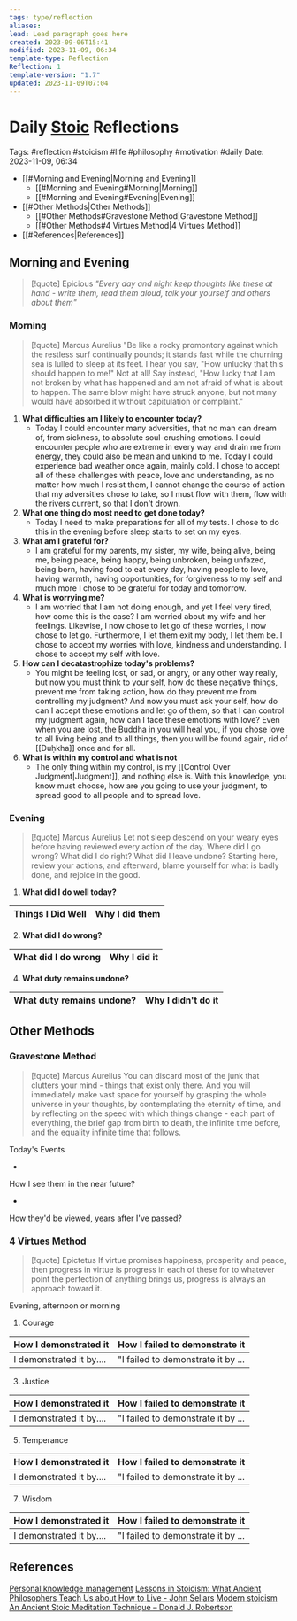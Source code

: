 ```yaml
---
tags: type/reflection
aliases: 
lead: Lead paragraph goes here
created: 2023-09-06T15:41
modified: 2023-11-09, 06:34
template-type: Reflection
Reflection: 1
template-version: "1.7"
updated: 2023-11-09T07:04
---
```



# Daily [Stoic](../SLIP-BOX/Stoicism.md) Reflections

Tags:  #reflection #stoicism #life #philosophy #motivation #daily 
Date: 2023-11-09, 06:34

- [[#Morning and Evening|Morning and Evening]]
	- [[#Morning and Evening#Morning|Morning]]
	- [[#Morning and Evening#Evening|Evening]]
- [[#Other Methods|Other Methods]]
	- [[#Other Methods#Gravestone Method|Gravestone Method]]
	- [[#Other Methods#4 Virtues Method|4 Virtues Method]]
- [[#References|References]]


## Morning and Evening

> [!quote] Epicious 
> _"Every day and night keep thoughts like these at hand - write them, read them aloud, talk your yourself and others about them"_

### Morning

> [!quote] Marcus Aurelius
> "Be like a rocky promontory against which the restless surf continually pounds; it stands fast while the churning sea is lulled to sleep at its feet. I hear you say, "How unlucky that this should happen to me!" Not at all! Say instead, "How lucky that I am not broken by what has happened and am not afraid of what is about to happen. The same blow might have struck anyone, but not many would have absorbed it without capitulation or complaint."

1. **What difficulties am I likely to encounter today?**
	- Today I could encounter many adversities, that no man can dream of, from sickness, to absolute soul-crushing emotions. I could encounter people who are extreme in every way and drain me from energy, they could also be mean and unkind to me. Today I could experience bad weather once again, mainly cold. I chose to accept all of these challenges with peace, love and understanding, as no matter how much I resist them, I cannot change the course of action that my adversities chose to take, so I must flow with them, flow with the rivers current, so that I don't drown.  
2. **What one thing do most need to get done today?**
	- Today I need to make preparations for all of my tests. I chose to do this in the evening before sleep starts to set on my eyes.  
1. **What am I grateful for?**
	- I am grateful for my parents, my sister, my wife, being alive, being me, being peace, being happy, being unbroken, being unfazed, being born, having food to eat every day, having people to love, having warmth, having opportunities, for forgiveness to my self and much more I chose to be grateful for today and tomorrow.  
2. **What is worrying me?**
	- I am worried that I am not doing enough, and yet I feel very tired, how come this is the case? I am worried about my wife and her feelings. Likewise, I now chose to let go of these worries, I now chose to let go. Furthermore, I let them exit my body, I let them be. I chose to accept my worries with love, kindness and understanding. I chose to accept my self with love. 
3. **How can I decatastrophize today's problems?**
	- You might be feeling lost, or sad, or angry, or any other way really, but now you must think to your self, how do these negative things, prevent me from taking action, how do they prevent me from controlling my judgment? And now you must ask your self, how do can I accept these emotions and let go of them, so that I can control my judgment again, how can I face these emotions with love? Even when you are lost, the Buddha in you will heal you, if you chose love to all living being and to all things, then you will be found again, rid of [[Duḥkha]] once and for all. 
4. **What is within my control and what is not**
	- The only thing within my control, is my [[Control Over Judgment|Judgment]], and nothing else is. With this knowledge, you know must choose, how are you going to use your judgment, to spread good to all people and to spread love.  

### Evening

> [!quote] Marcus Aurelius
> Let not sleep descend on your weary eyes before having reviewed every action of the day. Where did I go wrong? What did I do right? What did I leave undone? Starting here, review your actions, and afterward, blame yourself for what is badly done, and rejoice in the good.

1. **What did I do well today?**

| Things I Did Well | Why I did them |
| ------------------- | ---------------- |

2. **What did I do wrong?**

| What did I do wrong | Why I did it |
| ------------------- | ---------------- |

4. **What duty remains undone?**

| What duty remains undone? | Why I didn't do it |
| ------------------- | ---------------- |

## Other Methods

### Gravestone Method

> [!quote] Marcus Aurelius
> You can discard most of the junk that clutters your mind - things that exist only there. And you will immediately make vast space for yourself by grasping the whole universe in your thoughts, by contemplating the eternity of time, and by reflecting on the speed with which things change - each part of everything, the brief gap from birth to death, the infinite time before, and the equality infinite time that follows. 

Today's Events 

-

How I see them in the near future? 

-

How they'd be viewed, years after I've passed?

### 4 Virtues Method

> [!quote] Epictetus 
> If virtue promises happiness, prosperity and peace, then progress in virtue is progress in each of these for to whatever point the perfection of anything brings us, progress is always an approach toward it.

Evening, afternoon or morning

1. Courage 

| How I demonstrated it  | How I failed to demonstrate it |
| ------------------- | ---------------- |
| I demonstrated it by....                 | "I failed to demonstrate it by ...              |

3. Justice

| How I demonstrated it  | How I failed to demonstrate it |
| ------------------- | ---------------- |
| I demonstrated it by....                 | "I failed to demonstrate it by ...             

5. Temperance

| How I demonstrated it  | How I failed to demonstrate it |
| ------------------- | ---------------- |
| I demonstrated it by....                 | "I failed to demonstrate it by ...             

7. Wisdom

| How I demonstrated it  | How I failed to demonstrate it |
| ------------------- | ---------------- |
| I demonstrated it by....                 | "I failed to demonstrate it by ...             

## References

[Personal knowledge management](Personal%20knowledge%20management.md)
[Lessons in Stoicism: What Ancient Philosophers Teach Us about How to Live - John Sellars](https://books.google.cz/books/about/Lessons_in_Stoicism.html?id=ky84zQEACAAJ&redir_esc=y)
[Modern stoicism](https://modernstoicism.com/)
[An Ancient Stoic Meditation Technique – Donald J. Robertson](https://donaldrobertson.name/2017/03/22/an-ancient-stoic-meditation-technique/)


